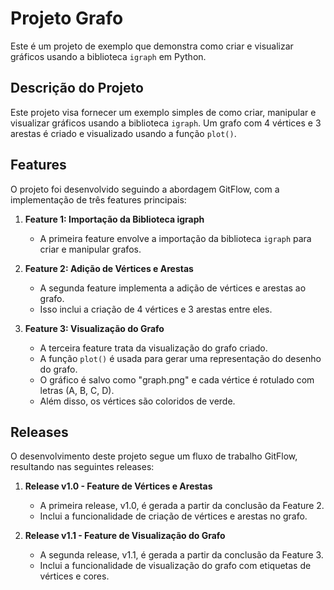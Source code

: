 # Projeto Grafo

Este é um projeto de exemplo que demonstra como criar e visualizar gráficos usando a biblioteca `igraph` em Python.

## Descrição do Projeto

Este projeto visa fornecer um exemplo simples de como criar, manipular e visualizar gráficos usando a biblioteca `igraph`. Um grafo com 4 vértices e 3 arestas é criado e visualizado usando a função `plot()`.

## Features

O projeto foi desenvolvido seguindo a abordagem GitFlow, com a implementação de três features principais:

1. **Feature 1: Importação da Biblioteca igraph**
   - A primeira feature envolve a importação da biblioteca `igraph` para criar e manipular grafos.

2. **Feature 2: Adição de Vértices e Arestas**
   - A segunda feature implementa a adição de vértices e arestas ao grafo.
   - Isso inclui a criação de 4 vértices e 3 arestas entre eles.

3. **Feature 3: Visualização do Grafo**
   - A terceira feature trata da visualização do grafo criado.
   - A função `plot()` é usada para gerar uma representação do desenho do grafo.
   - O gráfico é salvo como "graph.png" e cada vértice é rotulado com letras (A, B, C, D).
   - Além disso, os vértices são coloridos de verde.

## Releases

O desenvolvimento deste projeto segue um fluxo de trabalho GitFlow, resultando nas seguintes releases:

1. **Release v1.0 - Feature de Vértices e Arestas**
   - A primeira release, v1.0, é gerada a partir da conclusão da Feature 2.
   - Inclui a funcionalidade de criação de vértices e arestas no grafo.

2. **Release v1.1 - Feature de Visualização do Grafo**
   - A segunda release, v1.1, é gerada a partir da conclusão da Feature 3.
   - Inclui a funcionalidade de visualização do grafo com etiquetas de vértices e cores.

